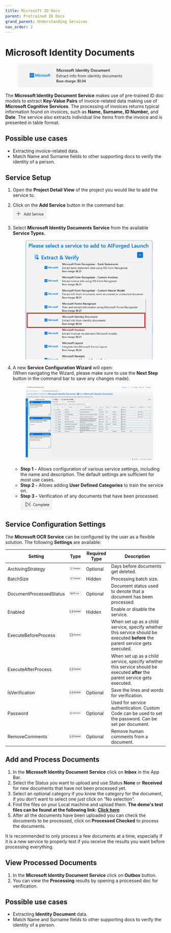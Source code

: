 ```yaml
---
title: Microsoft ID Docs
parent: Pretrained ID Docs
grand_parent: Understanding Services
nav_order: 2
---
```


# Microsoft Identity Documents

<figure><img src="../../.gitbook/assets/image (1) (1) (1).png" alt=""><figcaption></figcaption></figure>

The **Microsoft Identity Document Service** makes use of pre-trained ID doc models to extract **Key-Value Pairs** of invoice-related data making use of **Microsoft Cognitive Services**. The processing of invoices returns typical information found on invoices, such as **Name, Surname, ID Number,** and **Date**. The service also extracts individual line items from the invoice and is presented in table format.



## Possible use cases <a href="#possible-use-cases" id="possible-use-cases"></a>

* Extracting invoice-related data.
* Match Name and Surname fields to other supporting docs to verify the identity of a person.

## Service Setup

1. Open the **Project Detail View** of the project you would like to add the service to.
2. Click on the **Add Service** button in the command bar.\
   ![](<../../.gitbook/assets/image (82) (1).png>)
3.  Select **Microsoft Identity Documents Service** from the available **Service Types.**

    <figure><img src="../../.gitbook/assets/image (2) (2).png" alt=""><figcaption></figcaption></figure>
4.  A new **Service Configuration Wizard** will open:\
    (When navigating the Wizard, please make sure to use the **Next Step** button in the command bar to save any changes made).



    <figure><img src="../../.gitbook/assets/image (1) (2) (1).png" alt=""><figcaption></figcaption></figure>

    * **Step 1** **-** Allows configuration of various service settings, including the name and description. The default settings are sufficient for most use cases.
    * **Step 2 -** Allows adding **User Defined Categories** to train the service on.
    * **Step 3 -** Verification of any documents that have been processed.\
      ![](<../../.gitbook/assets/image (84) (1).png>)

## Service Configuration Settings

The **Microsoft OCR Service** can be configured by the user as a flexible solution. The following **Settings** are available:

| Setting                 | Type                                                       | Required Type | Description                                                                                                                  |
| ----------------------- | ---------------------------------------------------------- | ------------- | ---------------------------------------------------------------------------------------------------------------------------- |
| ArchivingStrategy       | ![](<../../.gitbook/assets/image (5) (3).png>)             | Optional      | Days before documents get deleted.                                                                                           |
| BatchSize               | ![](<../../.gitbook/assets/image (14) (6).png>)            | Hidden        | Processing batch size.                                                                                                       |
| DocumentProcessedStatus | ![](<../../.gitbook/assets/image (6) (4).png>)             | Optional      | Document status used to denote that a document has been processed.                                                           |
| Enabled                 | ![](<../../.gitbook/assets/image (18).png>)                | Hidden        | Enable or disable the service.                                                                                               |
| ExecuteBeforeProcess    | ![](<../../.gitbook/assets/image (15) (5).png>)            |               | When set up as a child service, specify whether this service should be executed **before** the parent service gets executed. |
| ExecuteAfterProcess     | ![](<../../.gitbook/assets/image (1) (1) (3) (1) (3).png>) |               | When set up as a child service, specify whether this service should be executed **after** the parent service gets executed.  |
| IsVerification          | ![](<../../.gitbook/assets/image (15) (5).png>)            | Optional      | Save the lines and words for verification.                                                                                   |
| Password                | ![](<../../.gitbook/assets/image (3) (5) (1).png>)         | Optional      | Used for service authentication. Custom Code can be used to set the password. Can be set per document.                       |
| RemoveComments          | ![](<../../.gitbook/assets/image (1) (1) (3) (1) (5).png>) | Optional      | Remove human comments from a document.                                                                                       |

## Add and Process Documents <a href="#add-and-process-documents" id="add-and-process-documents"></a>

1. In the **Microsoft Identity Document Service** click on **Inbox** in the App Bar.
2. Select the Status you want to upload and use Status **None** or **Received** for new documents that have not been processed yet.
3. Select an optional category if you know the category for the document, if you don’t want to select one just click on “No selection”.
4. Find the files on your Local machine and upload them. **The demo's test files can be found at the following link:** [**Click here**](https://docs.aiforged.com/DemoDocuments/ABBYY%20Classification%20%20Testing.zip)​
5. After all the documents have been uploaded you can check the documents to be processed, click on **Processed Checked** to process the documents.

It is recommended to only process a few documents at a time, especially if it is a new service to properly test if you receive the results you want before processing everything.

## View Processed Documents <a href="#view-processed-documents" id="view-processed-documents"></a>

1. In the **Microsoft Identity Document Service** click on **Outbox** button.
2. You can view the **Processing** results by opening a processed doc for verification.

## Possible use cases <a href="#possible-use-cases" id="possible-use-cases"></a>

* Extracting **Identity Document** data.
* Match Name and Surname fields to other supporting docs to verify the identity of a person.
